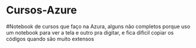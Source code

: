 # Cursos-Azure
#Notebook de cursos que faço na Azura, alguns não completos porque uso um notebook para ver a tela e outro pra digitar, e fica dificil copiar os códigos quando são muito extensos
